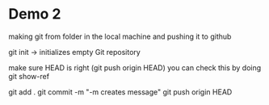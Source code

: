 # Demo 2

making git from folder in the local machine and pushing it to github

git init -> initializes empty Git repository

make sure HEAD is right (git push origin HEAD)
you can check this by doing git show-ref

git add .
git commit -m "-m creates message"
git push origin HEAD